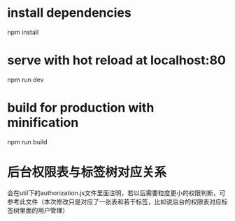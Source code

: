 # install dependencies
npm install

# serve with hot reload at localhost:80
npm run dev

# build for production with minification
npm run build

# 后台权限表与标签树对应关系
会在util下的authorization.js文件里面注明，若以后需要粒度更小的权限判断，可参考此文件（本次修改只是对应了一张表和若干标签，比如说后台的权限表对应标签树里面的用户管理）